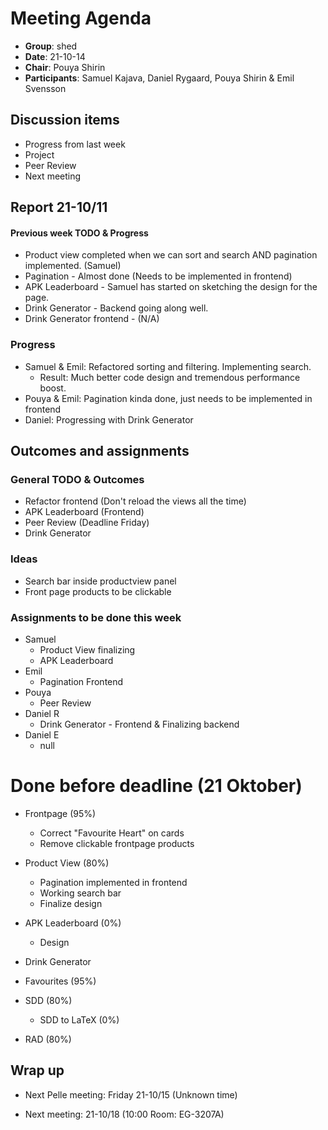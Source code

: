 # Meeting Agenda 

- **Group**: shed
- **Date**: 21-10-14
- **Chair**:  Pouya Shirin
- **Participants**: Samuel Kajava, Daniel Rygaard, Pouya Shirin & Emil Svensson

## Discussion items

* Progress from last week
* Project
* Peer Review
* Next meeting

## Report 21-10/11

#### Previous week TODO & Progress

* Product view completed when we can sort and search AND pagination implemented. (Samuel)
* Pagination - Almost done (Needs to be implemented in frontend)
* APK Leaderboard - Samuel has started on sketching the design for the page.
* Drink Generator - Backend going along well.
* Drink Generator frontend - (N/A)

### Progress

* Samuel & Emil: Refactored sorting and filtering. Implementing search.
  * Result: Much better code design and tremendous performance boost.
* Pouya & Emil: Pagination kinda done, just needs to be implemented in frontend
* Daniel: Progressing with Drink Generator

## Outcomes and assignments

### General TODO & Outcomes

* Refactor frontend (Don't reload the views all the time)
* APK Leaderboard (Frontend)
* Peer Review (Deadline Friday)
* Drink Generator

### Ideas

* Search bar inside productview panel
* Front page products to be clickable 

### Assignments to be done this week

* Samuel
  * Product View finalizing
  * APK Leaderboard
* Emil
  * Pagination Frontend
* Pouya
  * Peer Review
* Daniel R
  * Drink Generator - Frontend & Finalizing backend
* Daniel E
  * null



# Done before deadline (21 Oktober)

* Frontpage (95%)
  * Correct "Favourite Heart" on cards
  * Remove clickable frontpage products
* Product View (80%)
  * Pagination implemented in frontend
  * Working search bar
  * Finalize design

* APK Leaderboard (0%)
  * Design
* Drink Generator
* Favourites (95%)
* SDD (80%)
  * SDD to LaTeX (0%)
* RAD (80%)



## Wrap up

* Next Pelle meeting: Friday 21-10/15 (Unknown time)

* Next meeting: 21-10/18 (10:00 Room: EG-3207A)
